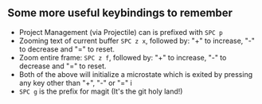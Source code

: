 ## Some more useful keybindings to remember
- Project Management (via Projectile) can is prefixed with `SPC p`
- Zooming text of current buffer `SPC z x`, followed by: "+" to increase, "-" to decrease and "=" to reset.
- Zoom entire frame: `SPC z f`, followed by: "+" to increase, "-" to decrease and "=" to reset.
- Both of the above will initialize a microstate which is exited by pressing any key other than "+", "-" or "="
i
- `SPC g` is the prefix for magit (It's the git holy land!)
